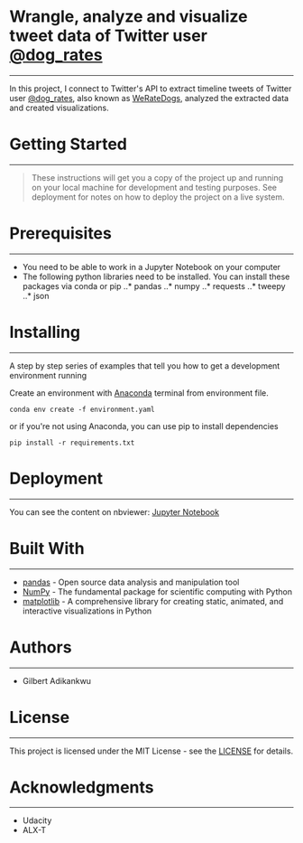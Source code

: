 # Wrangle, analyze and visualize tweet data of Twitter user [@dog_rates](https://twitter.com/dog_rates)
---
In this project, I connect to Twitter's API to extract timeline tweets of Twitter user [@dog_rates](https://twitter.com/dog_rates), also known as [WeRateDogs](https://en.wikipedia.org/wiki/WeRateDogs), analyzed the extracted data and created visualizations.

# Getting Started
---
> These instructions will get you a copy of the project up and running on your local machine for development and testing purposes. See deployment for notes on how to deploy the project on a live system.


# Prerequisites
---
- You need to be able to work in a Jupyter Notebook on your computer
- The following python libraries need to be installed. You can install these packages via conda or pip
..* pandas
..* numpy
..* requests
..* tweepy
..* json


# Installing
---
A step by step series of examples that tell you how to get a development environment running

Create an environment with [Anaconda](https://www.anaconda.com/) terminal from environment file.

```
conda env create -f environment.yaml

```
 or if you're not using Anaconda, you can use pip to install dependencies

 ```
 pip install -r requirements.txt

 ```

# Deployment
---
You can see the content on nbviewer: [Jupyter Notebook](https://nbviewer.org/github/10xDatabro/Analysis-of-WeRateDogs-timeline-tweets/blob/main/Wrangle_Act.ipynb)

# Built With
---
- [pandas](https://pandas.pydata.org/) - Open source data analysis and manipulation tool
- [NumPy](https://numpy.org/) - The fundamental package for scientific computing with Python
- [matplotlib](https://matplotlib.org/) - A comprehensive library for creating static, animated, and interactive visualizations in Python


# Authors
---
- Gilbert Adikankwu

# License
---
This project is licensed under the MIT License - see the [LICENSE](https://github.com/10xDatabro/Analysis-of-WeRateDogs-timeline-tweets/blob/main/LICENSE) for details.

# Acknowledgments
---
- Udacity
- ALX-T
